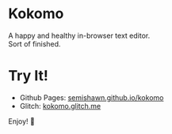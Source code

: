 # Kokomo
A happy and healthy in-browser text editor.\
Sort of finished.

# Try It!
* Github Pages: [semishawn.github.io/kokomo](https://semishawn.github.io/kokomo/)
* Glitch: [kokomo.glitch.me](https://kokomo.glitch.me)

Enjoy! 🍹